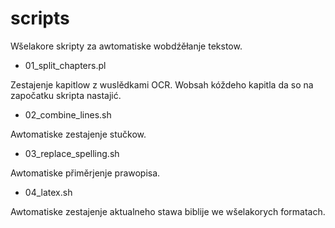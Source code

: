 # scripts

Wšelakore skripty za awtomatiske wobdźěłanje tekstow.

- 01_split_chapters.pl

Zestajenje kapitlow z wuslědkami OCR. Wobsah kóždeho kapitla da so na započatku skripta nastajić.

- 02_combine_lines.sh

Awtomatiske zestajenje stučkow.

- 03_replace_spelling.sh

Awtomatiske přiměrjenje prawopisa.

- 04_latex.sh

Awtomatiske zestajenje aktualneho stawa biblije we wšelakorych formatach.
